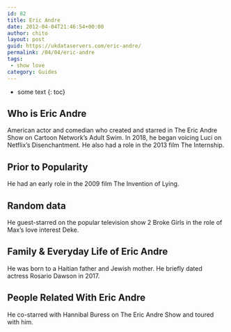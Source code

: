 ```yaml
---
id: 82
title: Eric Andre
date: 2012-04-04T21:46:54+00:00
author: chito
layout: post
guid: https://ukdataservers.com/eric-andre/
permalink: /04/04/eric-andre
tags:
 - show love
category: Guides
---
```


* some text
{: toc}


## Who is  Eric Andre
                  
                  
                  
American actor and comedian who created and starred in The Eric Andre Show on Cartoon Network&#8217;s Adult Swim. In 2018, he began voicing Luci on Netflix&#8217;s Disenchantment. He also had a role in the 2013 film The Internship.
                  
                
                
                
## Prior to Popularity 
                  
                  
                  
He had an early role in the 2009 film The Invention of Lying.
                  
                
                
                
## Random data 
                  
                  
                  
He guest-starred on the popular television show 2 Broke Girls in the role of Max&#8217;s love interest Deke.
                  
                
                
                
## Family & Everyday Life of Eric Andre
                  
                  
                  
He was born to a Haitian father and Jewish mother. He briefly dated actress Rosario Dawson in 2017.
                  
                
                
                
## People Related With  Eric Andre
                  
                  
                  
He co-starred with Hannibal Buress on The Eric Andre Show and toured with him.
                  
                
              
            
          
          
          
    
    
  
